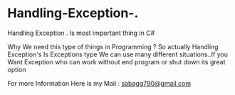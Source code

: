 # Handling-Exception-.
Handling Exception . Is most important thing in C#

Why We need this type of things in Programming ?
So actually Handling Exception's Is Exceptions type We can use many different situations..If you Want Exception who can work without end program or shut down its great option 


For more Information Here is my Mail : sabagg790@gmail.com
